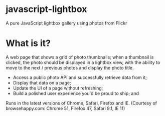 # javascript-lightbox
A pure JavaScript lightbox gallery using photos from Flickr

# What is it?
A web page that shows a grid of photo thumbnails; when a thumbnail is clicked, the photo should be displayed in a lightbox view, with the ability to move to the next / previous photos and display the photo title.

- Access a public photo API and successfully retrieve data from it;
- Display that data on a page;
- Update the UI of a page without refreshing;
- Build a polished user experience you'd be proud to ship; and

Runs in the latest versions of Chrome, Safari, Firefox and IE. (Courtesy of browsehappy.com: Chrome 51, Firefox 47, Safari 9.1, IE 11)
